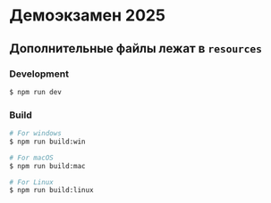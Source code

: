 # Демоэкзамен 2025

## Дополнительные файлы лежат в  `resources`

### Development

```bash
$ npm run dev
```

### Build

```bash
# For windows
$ npm run build:win

# For macOS
$ npm run build:mac

# For Linux
$ npm run build:linux
```
